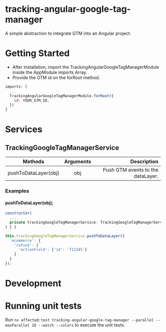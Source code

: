 # tracking-angular-google-tag-manager

A simple abstraction to integrate GTM into an Angular project.

# Getting Started

- After installation, import the TrackingAngularGoogleTagManagerModule inside the AppModule imports Array.
- Provide the GTM id on the forRoot method.

```javascript
imports: [
  ...
  TrackingAngularGoogleTagManagerModule.forRoot({
    id: YOUR_GTM_ID,
  })
]
```

# Services

## TrackingGoogleTagManagerService

| Methods                | Arguments           | Description                              |
| ---------------------- |:-------------------:| ----------------------------------------:|
| pushToDataLayer(obj)   | obj<GtmEvent>       | Push GTM events to the dataLayer.        |


### Examples

#### pushToDataLayer(obj);

```javascript
constructor(
  ...
  private trackingGoogleTagManagerService: TrackingGoogleTagManagerService,
) { }
```

```javascript
this.trackingGoogleTagManagerService.pushToDataLayer({
  'ecommerce': {
    'refund': {
      'actionField': {'id': 'T12345'}
    }
  }
});
```

# Development

# Running unit tests

Run `nx affected:test tracking-angular-google-tag-manager --parallel --maxParallel 10 --watch --colors` to execute the unit tests.
